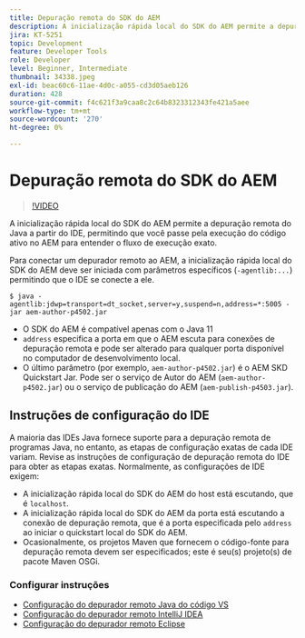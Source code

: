 ```yaml
---
title: Depuração remota do SDK do AEM
description: A inicialização rápida local do SDK do AEM permite a depuração remota do Java a partir do IDE, permitindo que você passe pela execução do código ativo no AEM para entender o fluxo de execução exato.
jira: KT-5251
topic: Development
feature: Developer Tools
role: Developer
level: Beginner, Intermediate
thumbnail: 34338.jpeg
exl-id: beac60c6-11ae-4d0c-a055-cd3d05aeb126
duration: 428
source-git-commit: f4c621f3a9caa8c2c64b8323312343fe421a5aee
workflow-type: tm+mt
source-wordcount: '270'
ht-degree: 0%

---
```


# Depuração remota do SDK do AEM

>[!VIDEO](https://video.tv.adobe.com/v/34338?quality=12&learn=on)

A inicialização rápida local do SDK do AEM permite a depuração remota do Java a partir do IDE, permitindo que você passe pela execução do código ativo no AEM para entender o fluxo de execução exato.

Para conectar um depurador remoto ao AEM, a inicialização rápida local do SDK do AEM deve ser iniciada com parâmetros específicos (`-agentlib:...`) permitindo que o IDE se conecte a ele.

```
$ java -agentlib:jdwp=transport=dt_socket,server=y,suspend=n,address=*:5005 -jar aem-author-p4502.jar   
```

+ O SDK do AEM é compatível apenas com o Java 11
+ `address` especifica a porta em que o AEM escuta para conexões de depuração remota e pode ser alterado para qualquer porta disponível no computador de desenvolvimento local.
+ O último parâmetro (por exemplo, `aem-author-p4502.jar`) é o AEM SKD Quickstart Jar. Pode ser o serviço de Autor do AEM (`aem-author-p4502.jar`) ou o serviço de publicação do AEM (`aem-publish-p4503.jar`).


## Instruções de configuração do IDE

A maioria das IDEs Java fornece suporte para a depuração remota de programas Java, no entanto, as etapas de configuração exatas de cada IDE variam. Revise as instruções de configuração de depuração remota do IDE para obter as etapas exatas. Normalmente, as configurações de IDE exigem:

+ A inicialização rápida local do SDK do AEM do host está escutando, que é `localhost`.
+ A inicialização rápida local do SDK do AEM da porta está escutando a conexão de depuração remota, que é a porta especificada pelo `address` ao iniciar o quickstart local do SDK do AEM.
+ Ocasionalmente, os projetos Maven que fornecem o código-fonte para depuração remota devem ser especificados; este é seu(s) projeto(s) de pacote Maven OSGi.

### Configurar instruções

+ [Configuração do depurador remoto Java do código VS](https://code.visualstudio.com/docs/java/java-debugging)
+ [Configuração do depurador remoto IntelliJ IDEA](https://www.jetbrains.com/help/idea/tutorial-remote-debug.html)
+ [Configuração do depurador remoto Eclipse](https://javapapers.com/core-java/java-remote-debug-with-eclipse/)
